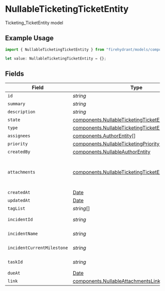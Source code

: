 # NullableTicketingTicketEntity

Ticketing_TicketEntity model

## Example Usage

```typescript
import { NullableTicketingTicketEntity } from "firehydrant/models/components";

let value: NullableTicketingTicketEntity = {};
```

## Fields

| Field                                                                                                                      | Type                                                                                                                       | Required                                                                                                                   | Description                                                                                                                |
| -------------------------------------------------------------------------------------------------------------------------- | -------------------------------------------------------------------------------------------------------------------------- | -------------------------------------------------------------------------------------------------------------------------- | -------------------------------------------------------------------------------------------------------------------------- |
| `id`                                                                                                                       | *string*                                                                                                                   | :heavy_minus_sign:                                                                                                         | N/A                                                                                                                        |
| `summary`                                                                                                                  | *string*                                                                                                                   | :heavy_minus_sign:                                                                                                         | N/A                                                                                                                        |
| `description`                                                                                                              | *string*                                                                                                                   | :heavy_minus_sign:                                                                                                         | N/A                                                                                                                        |
| `state`                                                                                                                    | [components.NullableTicketingTicketEntityState](../../models/components/nullableticketingticketentitystate.md)             | :heavy_minus_sign:                                                                                                         | N/A                                                                                                                        |
| `type`                                                                                                                     | [components.NullableTicketingTicketEntityType](../../models/components/nullableticketingticketentitytype.md)               | :heavy_minus_sign:                                                                                                         | N/A                                                                                                                        |
| `assignees`                                                                                                                | [components.AuthorEntity](../../models/components/authorentity.md)[]                                                       | :heavy_minus_sign:                                                                                                         | N/A                                                                                                                        |
| `priority`                                                                                                                 | [components.NullableTicketingPriorityEntity](../../models/components/nullableticketingpriorityentity.md)                   | :heavy_minus_sign:                                                                                                         | N/A                                                                                                                        |
| `createdBy`                                                                                                                | [components.NullableAuthorEntity](../../models/components/nullableauthorentity.md)                                         | :heavy_minus_sign:                                                                                                         | N/A                                                                                                                        |
| `attachments`                                                                                                              | [components.NullableTicketingTicketEntityAttachment](../../models/components/nullableticketingticketentityattachment.md)[] | :heavy_minus_sign:                                                                                                         | A list of objects attached to this item. Can be one of: LinkEntity, CustomerSupportIssueEntity, or GenericAttachmentEntity |
| `createdAt`                                                                                                                | [Date](https://developer.mozilla.org/en-US/docs/Web/JavaScript/Reference/Global_Objects/Date)                              | :heavy_minus_sign:                                                                                                         | N/A                                                                                                                        |
| `updatedAt`                                                                                                                | [Date](https://developer.mozilla.org/en-US/docs/Web/JavaScript/Reference/Global_Objects/Date)                              | :heavy_minus_sign:                                                                                                         | N/A                                                                                                                        |
| `tagList`                                                                                                                  | *string*[]                                                                                                                 | :heavy_minus_sign:                                                                                                         | N/A                                                                                                                        |
| `incidentId`                                                                                                               | *string*                                                                                                                   | :heavy_minus_sign:                                                                                                         | ID of incident that this ticket is related to                                                                              |
| `incidentName`                                                                                                             | *string*                                                                                                                   | :heavy_minus_sign:                                                                                                         | Name of incident that this ticket is related to                                                                            |
| `incidentCurrentMilestone`                                                                                                 | *string*                                                                                                                   | :heavy_minus_sign:                                                                                                         | Milestone of incident that this ticket is related to                                                                       |
| `taskId`                                                                                                                   | *string*                                                                                                                   | :heavy_minus_sign:                                                                                                         | ID of task that this ticket is related to                                                                                  |
| `dueAt`                                                                                                                    | [Date](https://developer.mozilla.org/en-US/docs/Web/JavaScript/Reference/Global_Objects/Date)                              | :heavy_minus_sign:                                                                                                         | N/A                                                                                                                        |
| `link`                                                                                                                     | [components.NullableAttachmentsLinkEntity](../../models/components/nullableattachmentslinkentity.md)                       | :heavy_minus_sign:                                                                                                         | N/A                                                                                                                        |